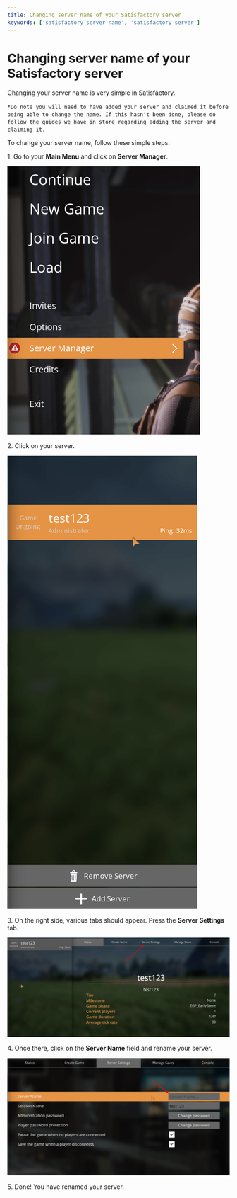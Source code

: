 ```yaml
---
title: Changing server name of your Satisfactory server
keywords: ['satisfactory server name', 'satisfactory server']
---
```


# Changing server name of your Satisfactory server

Changing your server name is very simple in Satisfactory.

`*Do note you will need to have added your server and claimed it before being able to change the name.
If this hasn't been done, please do follow the guides we have in store regarding adding the server and claiming it.`

To change your server name, follow these simple steps:

1\. Go to your **Main Menu** and click on **Server Manager**.

![Main Menu](images/main-menu.png)

2\. Click on your server.

![Server](images/server.png)

3\. On the right side, various tabs should appear. Press the **Server Settings** tab. 

![Server Settings](images/server-settings.png)

4\. Once there, click on the **Server Name** field and rename your server.

![Server Name](images/server-name.png)

5\. Done! You have renamed your server.